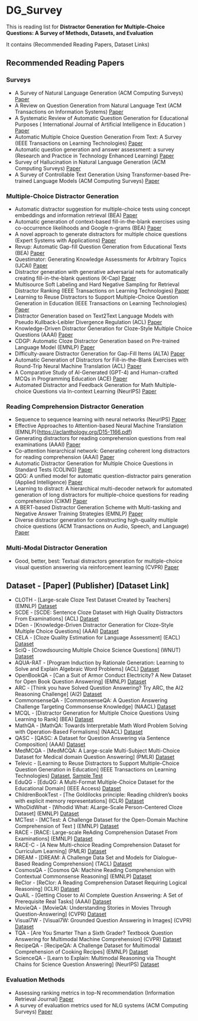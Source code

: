 # DG_Survey
This is reading list for **Distractor Generation for Multiple-Choice Questions: A Survey of Methods, Datasets, and Evaluation**

It contains (Recommended Reading Papers, Dataset Links)

## Recommended Reading Papers
### Surveys
* A Survey of Natural Language Generation (ACM Computing Surveys) [Paper](https://dl-acm-org.simsrad.net.ocs.mq.edu.au/doi/10.1145/3554727)
* A Review on Question Generation from Natural Language Text (ACM Transactions on Information Systems) [Paper](https://dl.acm.org/doi/abs/10.1145/3468889)
* A Systematic Review of Automatic Question Generation for Educational Purposes ( International Journal of Artificial Intelligence in Education ) [Paper](https://link.springer.com/article/10.1007/s40593-019-00186-y)
* Automatic Multiple Choice Question Generation From Text: A Survey (IEEE Transactions on Learning Technologies) [Paper](https://ieeexplore.ieee.org/abstract/document/8585151)
* Automatic question generation and answer assessment: a survey (Research and Practice in Technology Enhanced Learning) [Paper](https://telrp.springeropen.com/articles/10.1186/s41039-021-00151-1)
* Survey of Hallucination in Natural Language Generation  (ACM Computing Surveys) [Paper](https://dl.acm.org/doi/abs/10.1145/3571730)
* A Survey of Controllable Text Generation Using Transformer-based Pre-trained Language Models (ACM Computing Surveys) [Paper](https://dl.acm.org/doi/abs/10.1145/3617680)

### Multiple-Choice Distractor Generation
* Automatic distractor suggestion for multiple-choice tests using concept embeddings and information retrieval (BEA) [Paper](https://aclanthology.org/W18-0548/)
* Automatic generation of context-based fill-in-the-blank exercises using co-occurrence likelihoods and Google n-grams (BEA) [Paper](https://aclanthology.org/W16-0503.pdf)
* A novel approach to generate distractors for multiple choice questions (Expert Systems with Applications) [Paper](https://www.sciencedirect.com/science/article/pii/S0957417423005249)
* Revup: Automatic Gap-fill Question Generation from Educational Texts (BEA) [Paper](https://aclanthology.org/W15-0618.pdf)
* Questimator: Generating Knowledge Assessments for Arbitrary Topics (IJCAI) [Paper](https://www.ijcai.org/Proceedings/16/Papers/524.pdf)
* Distractor generation with generative adversarial nets for automatically creating fill-in-the-blank questions (K-Cap) [Paper](https://dl.acm.org/doi/abs/10.1145/3148011.3154463)
* Multisource Soft Labeling and Hard Negative Sampling for Retrieval Distractor Ranking (IEEE Transactions on Learning Technologies) [Paper](https://ieeexplore.ieee.org/xpl/RecentIssue.jsp?punumber=4620076)
* Learning to Reuse Distractors to Support Multiple-Choice Question Generation in Education (IEEE Transactions on Learning Technologies) [Paper](https://ieeexplore.ieee.org/abstract/document/9969921)
* Distractor Generation based on Text2Text Language Models with Pseudo Kullback-Leibler Divergence Regulation (ACL) [Paper](https://aclanthology.org/2023.findings-acl.790/)
* Knowledge-Driven Distractor Generation for Cloze-Style Multiple Choice Questions  (AAAI) [Paper](https://ojs.aaai.org/index.php/AAAI/article/view/16559)
* CDGP: Automatic Cloze Distractor Generation based on Pre-trained Language Model (EMNLP) [Paper](https://aclanthology.org/2022.findings-emnlp.429/)
* Difficulty-aware Distractor Generation for Gap-Fill Items (ALTA) [Paper](https://aclanthology.org/U19-1021.pdf)
* Automatic Generation of Distractors for Fill-in-the-Blank Exercises with Round-Trip Neural Machine Translation (ACL) [Paper](https://aclanthology.org/2022.acl-srw.31/)
* A Comparative Study of AI-Generated (GPT-4) and Human-crafted MCQs in Programming Education (ACE) [Paper](https://dl.acm.org/doi/abs/10.1145/3636243.3636256)
* Automated Distractor and Feedback Generation for Math Multiple-choice Questions via In-context Learning (NeurIPS) [Paper](https://arxiv.org/abs/2308.03234)

### Reading Comprehension Distractor Generation
* Sequence to sequence learning with neural networks (NeurIPS) [Paper](https://proceedings.neurips.cc/paper/2014/hash/a14ac55a4f27472c5d894ec1c3c743d2-Abstract.html)
* Effective Approaches to Attention-based Neural Machine Translation (EMNLP)(https://aclanthology.org/D15-1166.pdf)
* Generating distractors for reading comprehension questions from real examinations  (AAAI) [Paper](https://ojs.aaai.org/index.php/AAAI/article/view/4606)
* Co-attention hierarchical network: Generating coherent long distractors for reading comprehension  (AAAI) [Paper](https://ojs.aaai.org/index.php/AAAI/article/view/6522)
* Automatic Distractor Generation for Multiple Choice Questions in Standard Tests  (COLING) [Paper](https://aclanthology.org/2020.coling-main.189/)
* QDG: A unified model for automatic question-distractor pairs generation  (Applied Intelligence) [Paper](https://link.springer.com/article/10.1007/s10489-022-03894-6)
* Learning to distract: A hierarchical multi-decoder network for automated generation of long distractors for multiple-choice questions for reading comprehension (CIKM) [Paper](https://dl.acm.org/doi/abs/10.1145/3340531.3411997)
* A BERT-based Distractor Generation Scheme with Multi-tasking and Negative Answer Training Strategies  (EMNLP) [Paper](https://aclanthology.org/2020.findings-emnlp.393/)
* Diverse distractor generation for constructing high-quality multiple choice questions  (ACM Transactions on Audio, Speech, and Language) [Paper](https://ieeexplore.ieee.org/abstract/document/9664245)

### Multi-Modal Distractor Generation
* Good, better, best: Textual distractors generation for multiple-choice visual question answering via reinforcement learning (CVPR) [Paper](https://openaccess.thecvf.com/content/CVPR2022W/ODRUM/html/Lu_Good_Better_Best_Textual_Distractors_Generation_for_Multiple-Choice_Visual_Question_CVPRW_2022_paper.html)

## Dataset - [Paper] (Publisher) [Dataset Link]
* CLOTH  - [Large-scale Cloze Test Dataset Created by Teachers] (EMNLP) [Dataset](https://www.cs.cmu.edu/~glai1/data/cloth/)
* SCDE   - [SCDE: Sentence Cloze Dataset with High Quality Distractors From Examinations] (ACL) [Dataset](https://vgtomahawk.github.io/sced.html)
* DGen   - [Knowledge-Driven Distractor Generation for Cloze-Style Multiple Choice Questions] (AAAI) [Dataset](https://github.com/DRSY/DGen)
* CELA - [Cloze Quality Estimation for Language Assessment] (EACL) [Dataset](https://github.com/zz-zhang/cloze-quality-estimation)
* SciQ - [Crowdsourcing Multiple Choice Science Questions] (WNUT) [Dataset](https://allenai.org/data/sciq)
* AQUA-RAT  - [Program Induction by Rationale Generation: Learning to Solve and Explain Algebraic Word Problems] (ACL) [Dataset](https://github.com/google-deepmind/AQuA)
* OpenBookQA  - [Can a Suit of Armor Conduct Electricity? A New Dataset for Open Book Question Answering] (EMNLP) [Dataset](https://allenai.org/data/open-book-qa)
* ARC - [Think you have Solved Question Answering? Try ARC, the AI2 Reasoning Challenge] (AI2) [Dataset](https://allenai.org/data/arc)
* CommonsenseQA - [CommonsenseQA: A Question Answering Challenge Targeting Commonsense Knowledge] (NAACL) [Dataset](https://www.tau-nlp.sites.tau.ac.il/commonsenseqa)
* MCQL - [Distractor Generation for Multiple Choice Questions Using Learning to Rank] (BEA) [Dataset](https://github.com/harrylclc/LTR-DG)
* MathQA  - [MathQA: Towards Interpretable Math Word Problem Solving with Operation-Based Formalisms] (NAACL) [Dataset](https://math-qa.github.io/)
* QASC  - [QASC: A Dataset for Question Answering via Sentence Composition] (AAAI) [Dataset](https://allenai.org/data/qasc)
* MedMCQA  - [MedMCQA: A Large-scale Multi-Subject Multi-Choice Dataset for Medical domain Question Answering] (PMLR) [Dataset](https://github.com/MedMCQA/MedMCQA?tab=readme-ov-file)
* Televic - [Learning to Reuse Distractors to Support Multiple-Choice Question Generation in Education] (IEEE Transactions on Learning Technologies) [Dataset](https://ieee-dataport.org/documents/distractor-retrieval-dataset), [Sample Test](https://github.com/semerekiros/dist-retrieval)
* EduQG   - [EduQG: A Multi-Format Multiple-Choice Dataset for the Educational Domain] (IEEE Access) [Dataset](https://github.com/hadifar/question-generation)
* ChildrenBookTest  - [The Goldilocks principle: Reading children’s books with explicit memory representations] (ICLR) [Dataset](https://github.com/facebookresearch/ParlAI/tree/main/parlai/tasks/cbt)
* WhoDidWhat  - [Whodid What: ALarge-Scale Person-Centered Cloze Dataset] (EMNLP) [Dataset](https://tticnlp.github.io/who_did_what/)
* MCTest - [MCTest: A Challenge Dataset for the Open-Domain Machine Comprehension of Text ] (EMNLP) [Dataset](https://github.com/mcobzarenco/mctest/tree/master)
* RACE - [RACE: Large-scale ReAding Comprehension Dataset From Examinations] (EMNLP) [Dataset](https://www.cs.cmu.edu/~glai1/data/race/)
* RACE-C - [A New Multi-choice Reading Comprehension Dataset for Curriculum Learning] (PMLR) [Dataset](https://github.com/mrcdata/race-c)
* DREAM - [DREAM: A Challenge Data Set and Models for Dialogue-Based Reading Comprehension] (TACL) [Dataset](https://dataset.org/dream/)
* CosmosQA - [Cosmos QA: Machine Reading Comprehension with Contextual Commonsense Reasoning] (EMNLP) [Dataset](https://wilburone.github.io/cosmos/)
* ReClor - [ReClor: A Reading Comprehension Dataset Requiring Logical Reasoning] (ICLR) [Dataset](https://whyu.me/reclor/)
* QuAIL - [Getting Closer to AI Complete Question Answering: A Set of Prerequisite Real Tasks] (AAAI) [Dataset](https://github.com/text-machine-lab/quail)
* MovieQA - [MovieQA: Understanding Stories in Movies Through Question-Answering] (CVPR) [Dataset](https://metatext.io/datasets/movieqa)
* Visual7W - [Visual7W: Grounded Question Answering in Images] (CVPR) [Dataset](https://ai.stanford.edu/~yukez/visual7w/)
* TQA - [Are You Smarter Than a Sixth Grader? Textbook Question Answering for Multimodal Machine Comprehension] (CVPR) [Dataset](https://allenai.org/data/tqa)
* RecipeQA - [RecipeQA: A Challenge Dataset for Multimodal Comprehension of Cooking Recipes] (EMNLP) [Dataset](https://hucvl.github.io/recipeqa/)
* ScienceQA - [Learn to Explain: Multimodal Reasoning via Thought Chains for Science Question Answering] (NeurIPS) [Dataset](https://scienceqa.github.io/#dataset)

### Evaluation Methods
* Assessing ranking metrics in top-N recommendation (Information Retrieval Journal) [Paper](https://link.springer.com/article/10.1007/s10791-020-09377-x)
* A survey of evaluation metrics used for NLG systems (ACM Computing Surveys) [Paper](https://dl.acm.org/doi/abs/10.1145/3485766)




  
